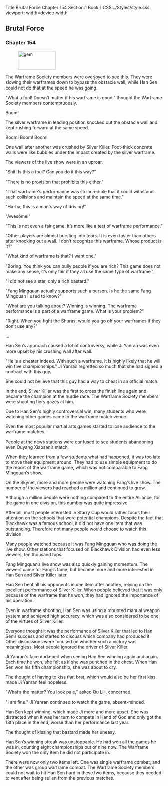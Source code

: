 Title:Brutal Force 
Chapter:154 
Section:1 
Book:1 
CSS:../Styles/style.css 
viewport: width=device-width
  
## Brutal Force
### Chapter 154 
<figure>
	<img src="../Images/gem.gif" alt="gem" id="gem" width="120" height="60" />
</figure>
  

  
  The Warframe Society members were overjoyed to see this. They were slowing their warframes down to bypass the obstacle wall, while Han Sen could not do that at the speed he was going.

"What a fool! Doesn’t matter if his warframe is good," thought the Warframe Society members contemptuously.

Boom!

The silver warframe in leading position knocked out the obstacle wall and kept rushing forward at the same speed.

Boom! Boom! Boom!

One wall after another was crushed by Silver Killer. Foot-thick concrete walls were like bubbles under the impact created by the silver warframe.

The viewers of the live show were in an uproar.

"Shit! Is this a foul? Can you do it this way?"

"There is no provision that prohibits this either."

"That warframe's performance was so incredible that it could withstand such collisions and maintain the speed at the same time."

"Ha-ha, this is a man's way of driving!"

"Awesome!"

"This is not even a fair game. It’s more like a test of warframe performance."

"Other players are almost bursting into tears. It is even faster than others after knocking out a wall. I don’t recognize this warframe. Whose product is it?"

"What kind of warframe is that? I want one."

"Boring. You think you can bully people if you are rich? This game does not make any sense, it’s only fair if they all use the same type of warframe."

"I did not see a star, only a rich bastard."

"Fang Mingquan actually supports such a person. Is he the same Fang Mingquan I used to know?"

"What are you talking about? Winning is winning. The warframe performance is a part of a warframe game. What is your problem?"

"Right. When you fight the Shuras, would you go off your warframes if they don’t use any?"

...

Han Sen’s approach caused a lot of controversy, while Ji Yanran was even more upset by his crushing wall after wall.

"He is a cheater indeed. With such a warframe, it is highly likely that he will win five championships." Ji Yanran regretted so much that she had signed a contract with this guy.

She could not believe that this guy had a way to cheat in an official match.

In the end, Silver Killer was the first to cross the finish line again and became the champion at the hurdle race. The Warframe Society members were shooting fiery gazes at him.

Due to Han Sen's highly controversial win, many students who were watching other games came to the warframe match venue.

Even the most popular martial arts games started to lose audience to the warframe matches.

People at the news stations were confused to see students abandoning even Ouyang Xiaosan’s match.

When they learned from a few students what had happened, it was too late to move their equipment around. They had to use simple equipment to do the report of the warframe game, which was not comparable to Fang Mingquan’s show.

On the Skynet, more and more people were watching Fang’s live show. The number of the viewers had reached a million and continued to grow.

Although a million people were nothing compared to the entire Alliance, for the game in one division, this number was quite impressive.

After all, most people interested in Starry Cup would rather focus their attention on the schools that were potential champions. Despite the fact that Blackhawk was a famous school, it did not have one item that was outstanding. Therefore not many people would choose to watch this division.

Many people watched because it was Fang Mingquan who was doing the live show. Other stations that focused on Blackhawk Division had even less viewers, ten thousand tops.

Fang Mingquan’s live show was also quickly gaining momentum. The viewers came for Fang’s fame, but became more and more interested in Han Sen and Silver Killer later.

Han Sen beat all his opponents in one item after another, relying on the excellent performance of Silver Killer. When people believed that it was only because of the warframe that he won, they had ignored the importance of his operation.

Even in warframe shooting, Han Sen was using a mounted manual weapon system and achieved high accuracy, which was also considered to be one of the virtues of Silver Killer.

Everyone thought it was the performance of Silver Killer that led to Han Sen’s success and started to discuss which company had produced it. Other discussions were focused on whether such a victory was meaningless. Most people ignored the driver of Silver Killer.

Ji Yanran's face darkened when seeing Han Sen winning again and again. Each time he won, she felt as if she was punched in the chest. When Han Sen won his fifth championship, she was about to cry.

The thought of having to kiss that brat, which would also be her first kiss, made Ji Yanran feel hopeless.

"What’s the matter? You look pale," asked Qu Lili, concerned.

"I am fine." Ji Yanran continued to watch the game, absent-minded.

Han Sen kept winning, which made Ji more and more upset. She was distracted when it was her turn to compete in Hand of God and only got the 13th place in the end, worse than her performance last year.

The thought of kissing that bastard made her uneasy.

Han Sen’s winning streak was unstoppable. He had won all the games he was in, counting eight championships out of nine now. The Warframe Society won the only item he did not participate in.

There were now only two items left. One was single warframe combat, and the other was group warframe combat. The Warframe Society members could not wait to hit Han Sen hard in these two items, because they needed to vent after being sullen from the previous matches.
